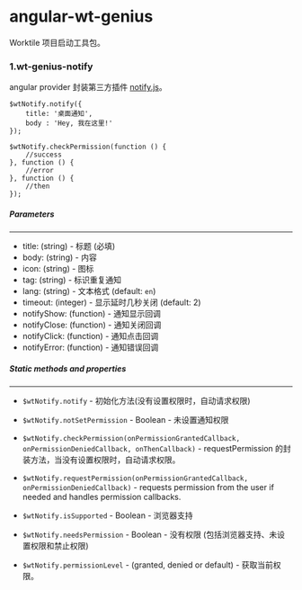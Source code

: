 angular-wt-genius
=========

Worktile 项目启动工具包。

### 1.wt-genius-notify
angular provider 封装第三方插件 [notify.js](https://github.com/alexgibson/notify.js)。

```
$wtNotify.notify({
    title: '桌面通知',
    body : 'Hey, 我在这里!'
});
```

```
$wtNotify.checkPermission(function () {
    //success
}, function () {
    //error
}, function () {
    //then
});
```

##### Parameters
-------------------
* title: (string) - 标题 (必填)
* body: (string) - 内容
* icon: (string) - 图标
* tag: (string) - 标识重复通知
* lang: (string) - 文本格式 (default: `en`)
* timeout: (integer) - 显示延时几秒关闭 (default: 2)
* notifyShow: (function) - 通知显示回调
* notifyClose: (function) - 通知关闭回调
* notifyClick: (function) - 通知点击回调
* notifyError: (function) - 通知错误回调


##### Static methods and properties
-----------------------------
* `$wtNotify.notify` - 初始化方法(没有设置权限时，自动请求权限)
  
* `$wtNotify.notSetPermission` - Boolean - 未设置通知权限
  
* `$wtNotify.checkPermission(onPermissionGrantedCallback, onPermissionDeniedCallback, onThenCallback)` - requestPermission 的封装方法，当没有设置权限时，自动请求权限。

* `$wtNotify.requestPermission(onPermissionGrantedCallback, onPermissionDeniedCallback)` - requests permission from the user if needed and handles permission callbacks.

* `$wtNotify.isSupported` - Boolean - 浏览器支持

* `$wtNotify.needsPermission` - Boolean - 没有权限 (包括浏览器支持、未设置权限和禁止权限)

* `$wtNotify.permissionLevel` - (granted, denied or default) - 获取当前权限。

